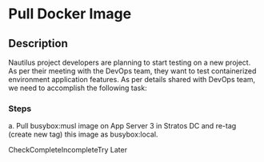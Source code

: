 # Pull Docker Image

## Description

Nautilus project developers are planning to start testing on a new project. As per their meeting with the DevOps team, they want to test containerized environment application features. As per details shared with DevOps team, we need to accomplish the following task:

### Steps

a. Pull busybox:musl image on App Server 3 in Stratos DC and re-tag (create new tag) this image as busybox:local.

CheckCompleteIncompleteTry Later
